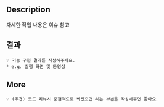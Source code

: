 ## Description
자세한 작업 내용은 이슈 참고

## 결과
```
💡 기능 구현 결과를 작성해주세요.
* e.g. 실행 화면 및 동영상
```

## More
```
💡 (추천) 코드 리뷰시 중점적으로 봐줬으면 하는 부분을 작성해주면 좋아요.
```
